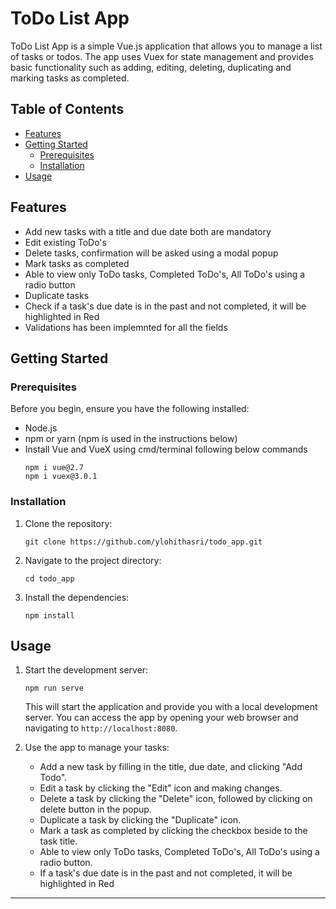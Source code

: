 # ToDo List App

ToDo List App is a simple Vue.js application that allows you to manage a list of tasks or todos. The app uses Vuex for state management and provides basic functionality such as adding, editing, deleting, duplicating and marking tasks as completed.

## Table of Contents

- [Features](#features)
- [Getting Started](#getting-started)
  - [Prerequisites](#prerequisites)
  - [Installation](#installation)
- [Usage](#usage)

## Features

- Add new tasks with a title and due date both are mandatory
- Edit existing ToDo's
- Delete tasks, confirmation will be asked using a modal popup
- Mark tasks as completed
- Able to view only ToDo tasks, Completed ToDo's, All ToDo's using a radio button
- Duplicate tasks
- Check if a task's due date is in the past and not completed, it will be highlighted in Red
- Validations has been implemnted for all the fields

## Getting Started

### Prerequisites

Before you begin, ensure you have the following installed:

- Node.js
- npm or yarn (npm is used in the instructions below)
- Install Vue and VueX using cmd/terminal following below commands
    ```
    npm i vue@2.7
    npm i vuex@3.0.1
    ```

### Installation

1. Clone the repository:

   ```
   git clone https://github.com/ylohithasri/todo_app.git
   ```

2. Navigate to the project directory:

   ```
   cd todo_app
   ```

3. Install the dependencies:

   ```
   npm install
   ```

## Usage

1. Start the development server:

   ```
   npm run serve
   ```

   This will start the application and provide you with a local development server. You can access the app by opening your web browser and navigating to `http://localhost:8080`.

2. Use the app to manage your tasks:
   - Add a new task by filling in the title, due date, and clicking "Add Todo".
   - Edit a task by clicking the "Edit" icon and making changes.
   - Delete a task by clicking the "Delete" icon, followed by clicking on delete button in the popup.
   - Duplicate a task by clicking the "Duplicate" icon.
   - Mark a task as completed by clicking the checkbox beside to the task title.
   - Able to view only ToDo tasks, Completed ToDo's, All ToDo's using a radio button.
   - If a task's due date is in the past and not completed, it will be highlighted in Red

---
